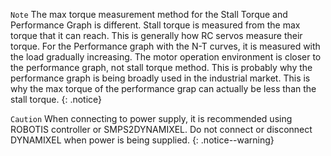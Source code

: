 `Note` The max torque measurement method for the Stall Torque and Performance Graph is different. Stall torque is measured from the max torque that it can reach. This is generally how RC servos measure their torque. For the Performance graph with the N-T curves, it is measured with the load gradually increasing. The motor operation environment is closer to the performance graph, not stall torque method. This is probably why the performance graph is being broadly used in the industrial market. This is why the max torque of the performance grap can actually be less than the stall torque.
{: .notice}

`Caution` When connecting to power supply, it is recommended using ROBOTIS controller or SMPS2DYNAMIXEL.
Do not connect or disconnect DYNAMIXEL when power is being supplied.
{: .notice--warning}
